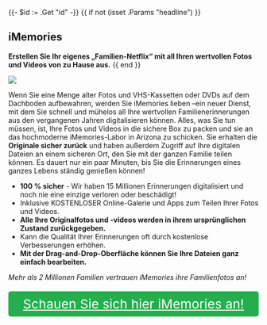 {{- $id := .Get "id" -}}
{{ if not (isset .Params "headline") }}
## iMemories

**Erstellen Sie Ihr eigenes „Familien-Netflix“ mit all Ihren wertvollen Fotos und Videos von zu Hause aus.**
{{ end }}

[![](/list/i-memories-title.jpg)](https://t.gadgetadvisers.com/click/{{$id}})

Wenn Sie eine Menge alter Fotos und VHS-Kassetten oder DVDs auf dem Dachboden aufbewahren, werden Sie iMemories lieben –ein neuer Dienst, mit dem Sie schnell und mühelos all Ihre wertvollen Familienerinnerungen aus den vergangenen Jahren digitalisieren können. Alles, was Sie tun müssen, ist, Ihre Fotos und Videos in die sichere Box zu packen und sie an das hochmoderne iMemories-Labor in Arizona zu schicken. Sie erhalten die **Originale sicher zurück** und haben außerdem Zugriff auf Ihre digitalen Dateien an einem sicheren Ort, den Sie mit der ganzen Familie teilen können. Es dauert nur ein paar Minuten, bis Sie die Erinnerungen eines ganzes Lebens ständig genießen können!

- **100 % sicher** - Wir haben 15 Millionen Erinnerungen digitalisiert und noch nie eine einzige verloren oder beschädigt!
- Inklusive KOSTENLOSER Online-Galerie und Apps zum Teilen Ihrer Fotos und Videos.
- **Alle Ihre Originalfotos und -videos werden in ihrem ursprünglichen Zustand zurückgegeben.**
- Kann die Qualität Ihrer Erinnerungen oft durch kostenlose Verbesserungen erhöhen.
- **Mit der Drag-and-Drop-Oberfläche können Sie Ihre Dateien ganz einfach bearbeiten.**

*Mehr als 2 Millionen Familien vertrauen iMemories ihre Familienfotos an!*

<a href="(https://t.gadgetadvisers.com/click/{{$id}})" style="color: white;">
   <div style="text-align:center;background-color:#25ae4e;margin-bottom:20px;margin-top:20px;width: 100%;-webkit-border-radius: 5px;">
      <div style="color: white; padding: 10px;font-size: 26px;">
      Schauen Sie sich hier iMemories an!
            </div>
   </div>
</a>